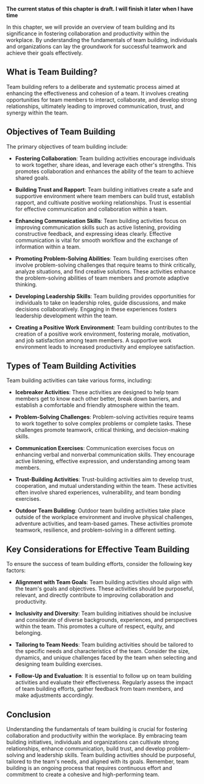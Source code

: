 **The current status of this chapter is draft. I will finish it later when I have time**

In this chapter, we will provide an overview of team building and its significance in fostering collaboration and productivity within the workplace. By understanding the fundamentals of team building, individuals and organizations can lay the groundwork for successful teamwork and achieve their goals effectively.

**What is Team Building?**
--------------------------

Team building refers to a deliberate and systematic process aimed at enhancing the effectiveness and cohesion of a team. It involves creating opportunities for team members to interact, collaborate, and develop strong relationships, ultimately leading to improved communication, trust, and synergy within the team.

**Objectives of Team Building**
-------------------------------

The primary objectives of team building include:

* **Fostering Collaboration**: Team building activities encourage individuals to work together, share ideas, and leverage each other's strengths. This promotes collaboration and enhances the ability of the team to achieve shared goals.

* **Building Trust and Rapport**: Team building initiatives create a safe and supportive environment where team members can build trust, establish rapport, and cultivate positive working relationships. Trust is essential for effective communication and collaboration within a team.

* **Enhancing Communication Skills**: Team building activities focus on improving communication skills such as active listening, providing constructive feedback, and expressing ideas clearly. Effective communication is vital for smooth workflow and the exchange of information within a team.

* **Promoting Problem-Solving Abilities**: Team building exercises often involve problem-solving challenges that require teams to think critically, analyze situations, and find creative solutions. These activities enhance the problem-solving abilities of team members and promote adaptive thinking.

* **Developing Leadership Skills**: Team building provides opportunities for individuals to take on leadership roles, guide discussions, and make decisions collaboratively. Engaging in these experiences fosters leadership development within the team.

* **Creating a Positive Work Environment**: Team building contributes to the creation of a positive work environment, fostering morale, motivation, and job satisfaction among team members. A supportive work environment leads to increased productivity and employee satisfaction.

**Types of Team Building Activities**
-------------------------------------

Team building activities can take various forms, including:

* **Icebreaker Activities**: These activities are designed to help team members get to know each other better, break down barriers, and establish a comfortable and friendly atmosphere within the team.

* **Problem-Solving Challenges**: Problem-solving activities require teams to work together to solve complex problems or complete tasks. These challenges promote teamwork, critical thinking, and decision-making skills.

* **Communication Exercises**: Communication exercises focus on enhancing verbal and nonverbal communication skills. They encourage active listening, effective expression, and understanding among team members.

* **Trust-Building Activities**: Trust-building activities aim to develop trust, cooperation, and mutual understanding within the team. These activities often involve shared experiences, vulnerability, and team bonding exercises.

* **Outdoor Team Building**: Outdoor team building activities take place outside of the workplace environment and involve physical challenges, adventure activities, and team-based games. These activities promote teamwork, resilience, and problem-solving in a different setting.

**Key Considerations for Effective Team Building**
--------------------------------------------------

To ensure the success of team building efforts, consider the following key factors:

* **Alignment with Team Goals**: Team building activities should align with the team's goals and objectives. These activities should be purposeful, relevant, and directly contribute to improving collaboration and productivity.

* **Inclusivity and Diversity**: Team building initiatives should be inclusive and considerate of diverse backgrounds, experiences, and perspectives within the team. This promotes a culture of respect, equity, and belonging.

* **Tailoring to Team Needs**: Team building activities should be tailored to the specific needs and characteristics of the team. Consider the size, dynamics, and unique challenges faced by the team when selecting and designing team building exercises.

* **Follow-Up and Evaluation**: It is essential to follow up on team building activities and evaluate their effectiveness. Regularly assess the impact of team building efforts, gather feedback from team members, and make adjustments accordingly.

**Conclusion**
--------------

Understanding the fundamentals of team building is crucial for fostering collaboration and productivity within the workplace. By embracing team building initiatives, individuals and organizations can cultivate strong relationships, enhance communication, build trust, and develop problem-solving and leadership skills. Team building activities should be purposeful, tailored to the team's needs, and aligned with its goals. Remember, team building is an ongoing process that requires continuous effort and commitment to create a cohesive and high-performing team.
